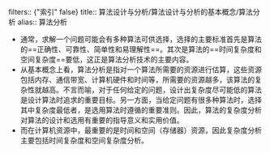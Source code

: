 filters:: {"索引" false}
title:: 算法设计与分析/算法设计与分析的基本概念/算法分析
alias:: 算法分析

- 通常，求解一个问题可能会有多种算法可供选择，选择的主要标准首先是算法的==正确性、可靠性、简单性和易理解性==。其次是算法的==时间复杂度和空间复杂度==要低，这正是算法分析技术的主要内容。
- 从基本概念上看，算法分析是指对一个算法所需要的资源进行估算，这些资源包括内存、通信带宽、计算机硬件和时间等，所需要的资源越多，该算法的复杂性就越高。不言而喻，对于任何给定的问题，设计出复杂度尽可能低的算法是设计算法时追求的重要目标。另一方面，当给定问题有很多种算法时，选择其中复杂度最低者，是选用算法时遵循的重要准则。因此，算法的复杂度分析对算法的设计和选用有重要的指导意义和实用价值。
- 而在计算机资源中，最重要的是时间和空间（存储器）资源，因此复杂度分析主要包括时间复杂度和空间复杂度分析。